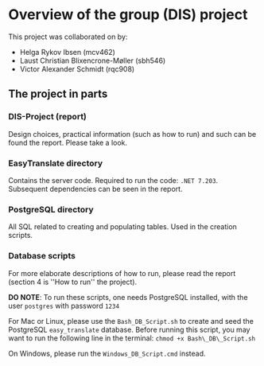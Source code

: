 # Overview of the group (DIS) project
This project was collaborated on by:
- Helga Rykov Ibsen (mcv462)
- Laust Christian Blixencrone-Møller (sbh546)
- Victor Alexander Schmidt (rqc908)

## The project in parts

### DIS-Project (report)
Design choices, practical information (such as how to run) and such can be found the report. Please take a look.

### EasyTranslate directory
Contains the server code. Required to run the code: `.NET 7.203`. Subsequent dependencies can be seen in the report.

### PostgreSQL directory
All SQL related to creating and populating tables. Used in the creation scripts.

### Database scripts
For more elaborate descriptions of how to run, please read the report (section 4 is ''How to run'' the project).

**DO NOTE**: To run these scripts, one needs PostgreSQL installed, with the user `postgres` with password `1234`

For Mac or Linux, please use the `Bash_DB_Script.sh` to create and seed the PostgreSQL `easy_translate` database. Before running this script, you may want to run the following line in the terminal: `chmod +x Bash\_DB\_Script.sh`

On Windows, please run the `Windows_DB_Script.cmd` instead.
